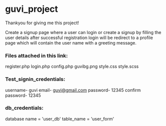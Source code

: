 # guvi_project

Thankyou for giving me this project!

Create a signup page where a user can login or create a signup by filling the user details 
after successful registration login  will be redirect to a profile page 
which will contain the user name with a greeting message.

### Files attached in this link:
register.php
login.php
config.php
guvibg.png
style.css
style.scss


### Test_signin_credentials:
username- guvi
email- guvi@gmail.com
password- 12345
confirm password- 12345

### db_credentials:
database name = 'user_db'
table_name = 'user_form'

